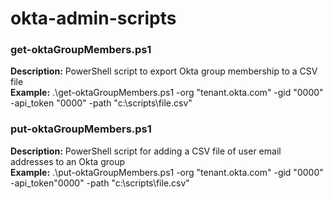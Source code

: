 # okta-admin-scripts  
  
### get-oktaGroupMembers.ps1  
**Description:** PowerShell script to export Okta group membership to a CSV file  
**Example:** .\get-oktaGroupMembers.ps1 -org "tenant.okta.com" -gid "0000" -api_token "0000" -path "c:\scripts\file.csv"

### put-oktaGroupMembers.ps1
**Description:** PowerShell script for adding a CSV file of user email addresses to an Okta group  
**Example:** .\put-oktaGroupMembers.ps1 -org "tenant.okta.com" -gid "0000" -api_token"0000" -path "c:\scripts\file.csv"